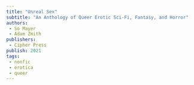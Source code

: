 ```yaml
---
title: "Unreal Sex"
subtitle: "An Anthology of Queer Erotic Sci-Fi, Fantasy, and Horror"
authors: 
 - So Mayer
 - Adam Zmith
publishers:
 - Cipher Press
publish: 2021
tags: 
 - nonfic
 - erotica
 - queer
---
```

